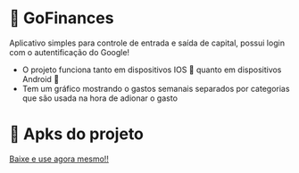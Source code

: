# 🤑 GoFinances
Aplicativo simples para controle de entrada e saída de capital, possui login com o autentificação do Google! </br>
- O projeto funciona tanto em dispositivos IOS :apple: quanto em dispositivos Android :robot: </br>
- Tem um gráfico mostrando o gastos semanais separados por categorias que são usada na hora de adionar o gasto 

# 📲 Apks do projeto 

<a href="https://drive.google.com/drive/folders/1y1D7mpgJK6BDVXOXYrs8dgXyz1p_ZEj6?usp=sharing">Baixe e use agora mesmo!!</a>
